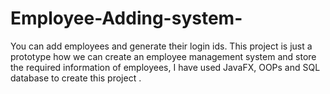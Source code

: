 # Employee-Adding-system-
You can add employees and generate their login ids.
This project is just a prototype how we can create an employee management system and store the required information of employees, I have used JavaFX, OOPs and SQL database to create this project .

